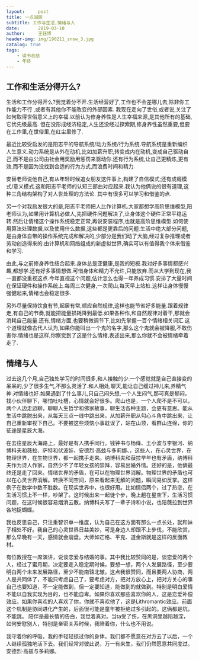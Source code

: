 ```yaml
---
layout:     post
title: 一点回顾
subtitle: 工作与生活,情绪与人
date:       2019-03-10
author:     王钰博
header-img: img/190211_snow_3.jpg
catalog: true
tags:
    - 读书总结
    - 年终
---
```


## 工作和生活分得开么?
生活和工作分得开么?我觉着分不开.生活经营好了,工作也不会差哪儿去,除非你工作能力不行 ,或者有其他你不能改变的外部因素.
我现在走向了世俗,或者说,关注了如何取得世俗意义上的幸福.以前认为修身养性是人生幸福来源,是其他所有的基础,它优先级最高.
但在没形成经济稳定,人生还没经过探索期,修身养性虽然重要,但要在工作里,在世俗里,在红尘里修了.

最近比较受启发的是阳志平的导航系统/动力系统/行为系统.导航系统是重新编织人生意义.动力系统是从外在动机,比如加薪升职,转变成内在动机,变成自己驱动自己,而不是由公司由社会用奖励用惩罚来驱动你.还有行为系统,让自己更精炼,更有效,而不是因为没找到合适的行为方式,而浪费时间和精力.

安替老师说他自己,有从年轻时候追女朋友这件事上,构建了自信模式;还有成瘾模式/意义模式.这和阳志平老师的认知三部曲对应起来.我认为他俩说的很有道理,这种三角结构架构了对人世处理的方法论.
其中有很多可以学习和借鉴的点.

另一个对我启发很大的是,阳志平老师把人比作计算机.大家都想学高阶思维模型,阳老师认为,如果用计算机必做人,先把硬件问题解决了,让身体这个硬件正常平稳运转.然后让情绪这个操作系统稳定正常,再说安装程序,也就是高阶思维模型.如何使用算法处理数据,以及使用什么数据,这些都是更靠后的问题.生活中绝大部分问题,是由身体自带的操作系统完成和解决的,少部分是我们动了大脑,经过复杂推理或者劳动创造得来的.由计算机和网络组成的新虚拟世界,确实可以有值得我个体来借鉴和学习.

由此,与之前修身养性结合起来.身体总是亚健康,是我的短板.我对好多事情都感兴趣,都想学.还有好多事情想做.可惜身体和精力不允许,只能放弃.而从大学到现在,我一直都没重视这点.今年直视这个问题,估计怎么也得一年养成习惯.安排了大量时间在保证硬件和操作系统上.每周三次健身,一次爬山,每天早上站桩.这样让身体慢慢强健起来,情绪也会稳定很多.

另外尽量保持饮食有节,起居有常,顺应自然规律,这样也能节省好多能量.跟着规律走,有自己的节奏,就能把能量损耗降到最低.如果各种作,和自然规律对着干,那就会消耗自己能量.还有,情绪方面,也要稍微调节下,比如先掌握一百个情绪相关词汇.这个道理就像古代人认为,如果你能叫出一个鬼的名字,那么这个鬼就会被降服,不敢伤害你.情绪也是这样,你察觉到了这是什么情绪,表述出来,那么你就不会被情绪牵着走了.

## 情绪与人
过去这几个月,自己独处学习的时间很多,和人接触的少.一个感觉就是自己直接变的呆呆的,少了很多生气,不那么灵活了.和人相处,聊天,能让自己缓过神儿来,养精气神.对情绪也好.如果遇到了什么事儿,只自己闷头想,一个人生闷气,那可真是郁闷。找小伙伴聊下，哪怕吐吐槽，心情就会好很多。爬山也是，一个人爬不是不可以，两个人边走边聊，聊聊人生哲学和佛家故事，聊生活各种主题，会更有意思。能从生活中跳脱出来，从每天三点一线中跳出来，从加薪升职从勾心斗角中跳出来，让自己重新审视下自己。不要被这些烦恼小事耽误了，站在山顶，看群山连绵，你的征途是星辰大海。

在去往星辰大海路上，最好是有人携手同行。钱钟书与杨绛、王小波与李银河、纳博科夫和薇拉、萨特和伏波娃、安德烈·高兹与多莉娜、，这些人，在心灵世界，在物理世界，在生物世界，都一起携手走来。纳博科夫和薇拉早年也有矛盾，纳博科夫作为诗人作家，自然少不了年轻女孩的崇拜，容易出婚外情。还好的是，他俩最终还是走了回来。情绪世界的矛盾，在可以在物理世界消解。物理世界的矛盾也可以在心灵世界消解。转换不同空间，原来看起来无解的问题，瞬间易如反掌。这样例子在数学中数不胜数。在现实世界中，也很好用。比如情侣两个，过了热恋，在生活习惯上不一样，吵架了。这时候出来一起徒个步，晚上趟在星空下，生活习惯问题，在这时候很容易烟消云散。纳博科夫写了一辈子诗和小说，也陪薇拉到世界各地捉蝴蝶。

我也反思自己，只注重智识单一维度，认为自己在这方面有那么一点长处，就和妹子相处不好。我自己的心灵世界日益美妙，可是身边人却跟不上步伐，不能欣赏，那么早晚有一天，感情就会崩盘。大师如芒格、平克、道金斯就是这样的反面教材。

有位教授在一席演讲，说谈恋爱与结婚的事。其中我比较赞同的是，谈恋爱的两个人，经过了蜜月期，决定要走入稳定期时候，要想一想，两个人发展路径，至少要明白两个未来发展路径，至少不能南辕北辙。这点我很赞同，而且要两人协商，两人是共同体了，不能只考虑自己了，要考虑对方，把对方放心上，把对方关心的事自己也要知道，不一定能做到，但一定要知道，能做到的就做到。特别是明白爱情不能以自我实现为目的，也不能自卑。如果你喜欢那些喜欢你的人，这是恋爱补偿效应。如果你喜欢的人喜欢了你，你就不喜欢他了，这是Lithromantic效应。前面这个机制是协同进化产生的，后面很可能是童年被拒绝过多引起的。这俩都是坑，不能跳。
陪伴是最长情的告白，我觉着真对。当ta受了伤，在黑洞里越陷越深，如何安慰别人，特别是亲密关系时候，我陪着你，什么也不用说。

> 
我守着你的呼吸，我的手轻轻掠过你的身体。我们都不愿意在对方去了以后，一个人继续孤独地活下去。我们经常对彼此说，万一有来生，我们仍然愿意共同度过。
安德烈·高兹与多莉娜。









